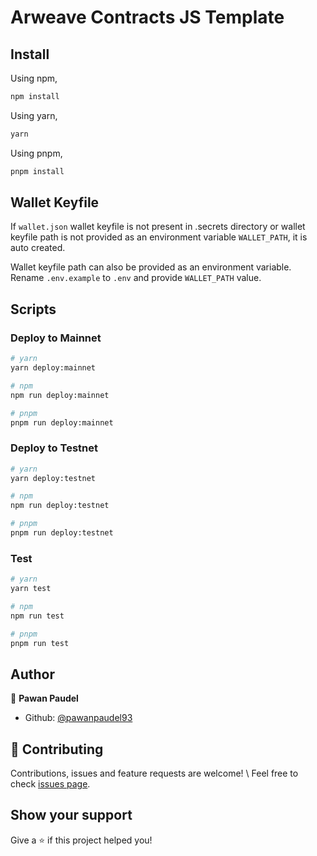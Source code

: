 # Arweave Contracts JS Template

## Install

Using npm,

```sh
npm install
```

Using yarn,

```sh
yarn
```

Using pnpm,

```sh
pnpm install
```

## Wallet Keyfile

If `wallet.json` wallet keyfile is not present in .secrets directory or wallet keyfile path is not provided as an environment variable `WALLET_PATH`, it is auto created.

Wallet keyfile path can also be provided as an environment variable. Rename `.env.example` to `.env` and provide `WALLET_PATH` value.

## Scripts

### Deploy to Mainnet

```sh
# yarn
yarn deploy:mainnet

# npm
npm run deploy:mainnet

# pnpm
pnpm run deploy:mainnet
```

### Deploy to Testnet

```sh
# yarn
yarn deploy:testnet

# npm
npm run deploy:testnet

# pnpm
pnpm run deploy:testnet
```

### Test

```sh
# yarn
yarn test

# npm
npm run test

# pnpm
pnpm run test
```

## Author

👤 **Pawan Paudel**

- Github: [@pawanpaudel93](https://github.com/pawanpaudel93)

## 🤝 Contributing

Contributions, issues and feature requests are welcome! \ Feel free to check [issues page](https://github.com/pawanpaudel93/arweave-contracts-js/issues).

## Show your support

Give a ⭐️ if this project helped you!
